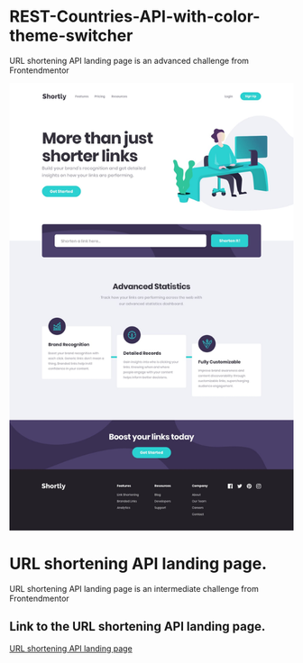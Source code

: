 # REST-Countries-API-with-color-theme-switcher
URL shortening API landing page is an advanced challenge from Frontendmentor


![URL shortening API landing page](https://github.com/Badr-21/URL-shortening-API/blob/main/public/design/desktop-design.jpg)

# URL shortening API landing page.
URL shortening API landing page is an intermediate challenge from Frontendmentor


## Link to the URL shortening API landing page.
[URL shortening API landing page](https://badr-21.github.io/URL-shortening-API/)
